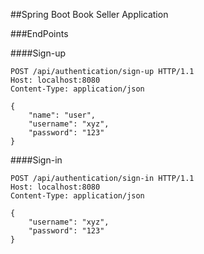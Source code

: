 ##Spring Boot Book Seller Application

###EndPoints

####Sign-up

```
POST /api/authentication/sign-up HTTP/1.1
Host: localhost:8080
Content-Type: application/json

{
    "name": "user",
    "username": "xyz",
    "password": "123"
}
```

####Sign-in

```
POST /api/authentication/sign-in HTTP/1.1
Host: localhost:8080
Content-Type: application/json

{
    "username": "xyz",
    "password": "123"
}
```